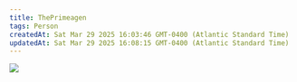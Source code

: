 ```yaml
---
title: ThePrimeagen
tags: Person
createdAt: Sat Mar 29 2025 16:03:46 GMT-0400 (Atlantic Standard Time)
updatedAt: Sat Mar 29 2025 16:08:15 GMT-0400 (Atlantic Standard Time)
---
```





![](https://firebasestorage.googleapis.com/v0/b/recall-308915.appspot.com/o/user%2FeOO6iNaf1mbLnerZl6qowO2PHwn2%2Fcard-images%2F46958b65-8052-4436-a405-53d6bbba569a.png?alt=media&token=b084b536-4791-46e3-aced-5889a1c7006d)


